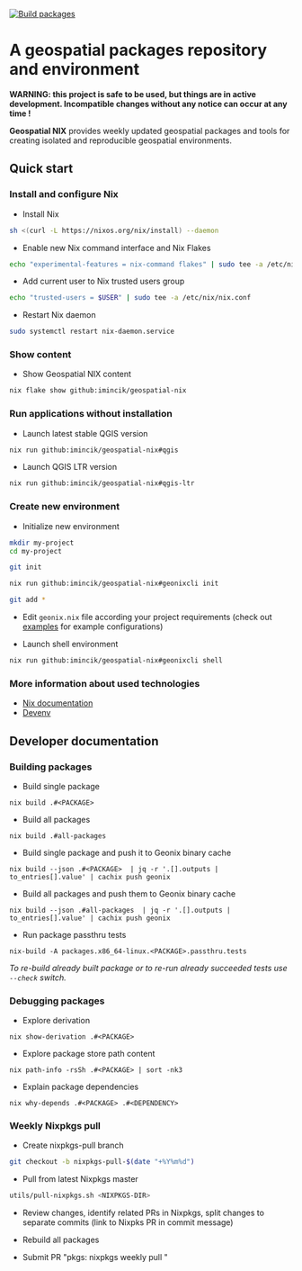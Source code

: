 [![Build packages](https://github.com/imincik/geospatial-nix/actions/workflows/build-packages.yml/badge.svg)](https://github.com/imincik/geospatial-nix/actions/workflows/build-packages.yml)

# A geospatial packages repository and environment

**WARNING: this project is safe to be used, but things are in active
development. Incompatible changes without any notice can occur at any time !**

**Geospatial NIX** provides weekly updated geospatial packages and tools for
creating isolated and reproducible geospatial environments.


## Quick start

### Install and configure Nix

* Install Nix
```bash
sh <(curl -L https://nixos.org/nix/install) --daemon
```

* Enable new Nix command interface and Nix Flakes
```bash
echo "experimental-features = nix-command flakes" | sudo tee -a /etc/nix/nix.conf
```

* Add current user to Nix trusted users group
```bash
echo "trusted-users = $USER" | sudo tee -a /etc/nix/nix.conf
```

* Restart Nix daemon
```bash
sudo systemctl restart nix-daemon.service
```

### Show content

* Show Geospatial NIX content
```bash
nix flake show github:imincik/geospatial-nix
```

### Run applications without installation

* Launch latest stable QGIS version
```bash
nix run github:imincik/geospatial-nix#qgis
```

* Launch QGIS LTR version
```bash
nix run github:imincik/geospatial-nix#qgis-ltr
```

### Create new environment

* Initialize new environment
```bash
mkdir my-project
cd my-project

git init

nix run github:imincik/geospatial-nix#geonixcli init

git add *
```

* Edit `geonix.nix` file according your project requirements
  (check out [examples](examples/) for example configurations)

* Launch shell environment
```bash
nix run github:imincik/geospatial-nix#geonixcli shell
```

### More information about used technologies

* [Nix documentation](https://nix.dev/)
* [Devenv](https://devenv.sh/reference/options/)


## Developer documentation

### Building packages

* Build single package
```
nix build .#<PACKAGE>
```

* Build all packages
```
nix build .#all-packages
```

* Build single package and push it to Geonix binary cache
```
nix build --json .#<PACKAGE>  | jq -r '.[].outputs | to_entries[].value' | cachix push geonix
```

* Build all packages and push them to Geonix binary cache
```
nix build --json .#all-packages  | jq -r '.[].outputs | to_entries[].value' | cachix push geonix
```

* Run package passthru tests
```
nix-build -A packages.x86_64-linux.<PACKAGE>.passthru.tests
```

_To re-build already built package or to re-run already succeeded tests use
`--check` switch._

### Debugging packages

* Explore derivation
```
nix show-derivation .#<PACKAGE>
```

* Explore package store path content
```
nix path-info -rsSh .#<PACKAGE> | sort -nk3
```

* Explain package dependencies
```
nix why-depends .#<PACKAGE> .#<DEPENDENCY>
```

### Weekly Nixpkgs pull

* Create nixpkgs-pull branch
```bash
git checkout -b nixpkgs-pull-$(date "+%Y%m%d")
```

* Pull from latest Nixpkgs master
```bash
utils/pull-nixpkgs.sh <NIXPKGS-DIR>
```

* Review changes, identify related PRs in Nixpkgs, split changes to separate
  commits (link to Nixpks PR in commit message)

* Rebuild all packages

* Submit PR "pkgs: nixpkgs weekly pull <TIMESTAMP>"
